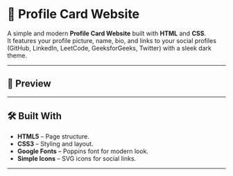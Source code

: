 # 🌟 Profile Card Website

A simple and modern **Profile Card Website** built with **HTML** and **CSS**.  
It features your profile picture, name, bio, and links to your social profiles (GitHub, LinkedIn, LeetCode, GeeksforGeeks, Twitter) with a sleek dark theme.

---

## 📸 Preview



---

## 🛠️ Built With

- **HTML5** – Page structure.
- **CSS3** – Styling and layout.
- **Google Fonts** – Poppins font for modern look.
- **Simple Icons** – SVG icons for social links.

---

